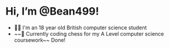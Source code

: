 # Hi, I’m @Bean499!
<!-- <img src="https://github.com/Bean499/startpage/blob/master/art/cat.gif" width=40% height=40% align="right"> -->
<ul>
  <li>🧑‍🎓 I'm an 18 year old British computer science student</li>
  <!-- <li>👀 My interests include computers, maths and baking</li>
  <li>🎮 I like Guilty Gear, Fire Emblem, and Terraria</li> -->
  <li>~~🌱 Currently coding chess for my A Level computer science coursework~~ Done!</li>
</ul>
<br>
<!-- <img src="https://github.com/Bean499/profile-stats/blob/master/generated/languages.svg"> -->
<!---
Bean499/Bean499 is a ✨ special ✨ repository because its `README.md` (this file) appears on your GitHub profile.
You can click the Preview link to take a look at your changes.
--->
